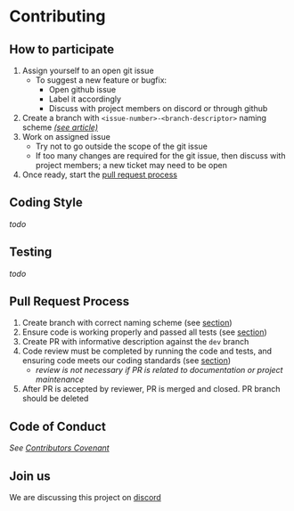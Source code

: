 # Contributing

## How to participate
1. Assign yourself to an open git issue
    * To suggest a new feature or bugfix:
      *  Open github issue
      *  Label it accordingly
      *  Discuss with project members on discord or through github 
2. Create a branch with `<issue-number>-<branch-descriptor>` naming scheme [ *(see article)*](https://deepsource.io/blog/git-branch-naming-conventions/)
3. Work on assigned issue
    * Try not to go outside the scope of the git issue
    * If too many changes are required for the git issue, then discuss with project members; a new ticket may need to be open
4. Once ready, start the [pull request process](#pull-request=process)

## Coding Style
*todo*

## Testing
*todo*

## Pull Request Process
1. Create branch with correct naming scheme (see [section](#how-to-participate))
2. Ensure code is working properly and passed all tests (see [section](#testing))
3. Create PR with informative description against the `dev` branch
4. Code review must be completed by running the code and tests, and ensuring code meets our coding standards (see [section](#coding-style))   
    * *review is not necessary if PR is related to documentation or project maintenance*
5. After PR is accepted by reviewer, PR is merged and closed. PR branch should be deleted

## Code of Conduct

*See [Contributors Covenant](https://www.contributor-covenant.org/version/2/0/code_of_conduct/code_of_conduct.txt)*


## Join us
We are discussing this project on [discord](https://discord.gg/UbryCeN3U8)

